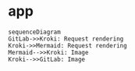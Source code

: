 # app

<!-- https://devsson.betsson.tech/docs/default/component/docs-technical-principles/documentation/ -->

```kroki-mermaid
sequenceDiagram
GitLab->>Kroki: Request rendering
Kroki->>Mermaid: Request rendering
Mermaid-->>Kroki: Image
Kroki-->>GitLab: Image
```
